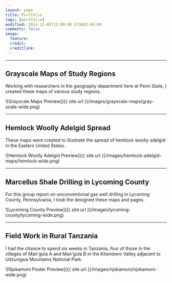 ```yaml
---
layout: page
title: Portfolio
tags: [portfolio]
modified: 2014-11-05T13:00:00.573882-04:00
comments: false
image:
  feature: 
  credit: 
  creditlink: 
---
```

---

## Grayscale Maps of Study Regions

Working with researchers in the geography department here at Penn State, I created these maps of various study regions.
  

![Grayscale Maps Preview]({{ site.url }}/images/grayscale-maps/gray-scale-wide.png)

---

## Hemlock Woolly Adelgid Spread

These maps were created to illustrate the spread of hemlock woolly adelgid in the Eastern United States.
  

![Hemlock Woolly Adelgid Preview]({{ site.url }}/images/hemlock-adelgid-maps/hemlock-wide.png)

---

## Marcellus Shale Drilling in Lycoming County

For this group report on unconventional gas well drilling in Lycoming County, Pennsylvania, I took the designed these maps and pages. 
  

![Lycoming County Preview]({{ site.url }}/images/lycoming-county/lycoming-wide.png)

---

## Field Work in Rural Tanzania

I had the chance to spend six weeks in Tanzania, four of those in the villages of Man'gula A and Man'gula B in the Kilombero Valley adjacent to Udzungwa Mountains National Park.
  

![Njokamoni Poster Preview]({{ site.url }}/images/njokamoni/njokamoni-wide.png)